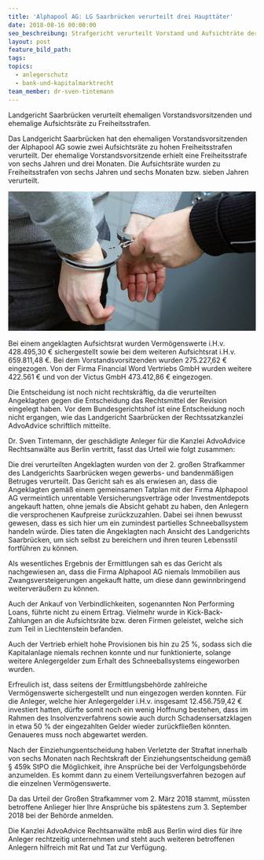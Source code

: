 ```yaml
---
title: 'Alphapool AG: LG Saarbrücken verurteilt drei Haupttäter'
date: 2018-08-16 00:00:00
seo_beschreibung: Strafgericht verurteilt Vorstand und Aufsichträte der Alphapool AG
layout: post
feature_bild_path:
tags:
topics:
  - anlegerschutz
  - bank-und-kapitalmarktrecht
team_member: dr-sven-tintemann
---
```


Landgericht Saarbr&uuml;cken verurteilt ehemaligen Vorstandsvorsitzenden und ehemalige Aufsichtsr&auml;te zu Freiheitsstrafen.

Das Landgericht Saarbr&uuml;cken hat den ehemaligen Vorstandsvorsitzenden der Alphapool AG sowie zwei Aufsichtsr&auml;te zu hohen Freiheitsstrafen verurteilt. Der ehemalige Vorstandsvorsitzende erhielt eine Freiheitsstrafe von sechs Jahren und drei Monaten. Die Aufsichtsr&auml;te wurden zu Freiheitsstrafen von sechs Jahren und sechs Monaten bzw. sieben Jahren verurteilt.

![](/uploads/handcuffs-2102488-640.jpg)

Bei einem angeklagten Aufsichtsrat wurden Verm&ouml;genswerte i.H.v. 428.495,30 € sichergestellt sowie bei dem weiteren Aufsichtsrat i.H.v. 659.811,48 €. Bei dem Vorstandsvorsitzenden wurden 275.227,62 € eingezogen. Von der Firma Financial Word Vertriebs GmbH wurden weitere 422.561 € und von der Victus GmbH 473.412,86 € eingezogen.

Die Entscheidung ist noch nicht rechtskr&auml;ftig, da die verurteilten Angeklagten gegen die Entscheidung das Rechtsmittel der Revision eingelegt haben. Vor dem Bundesgerichtshof ist eine Entscheidung noch nicht ergangen, wie das Landgericht Saarbr&uuml;cken der Rechtssatzkanzlei AdvoAdvice schriftlich mitteilte.

Dr. Sven Tintemann, der gesch&auml;digte Anleger f&uuml;r die Kanzlei AdvoAdvice Rechtsanw&auml;lte aus Berlin vertritt, fasst das Urteil wie folgt zusammen:

Die drei verurteilten Angeklagten wurden von der 2. gro&szlig;en Strafkammer des Landgerichts Saarbr&uuml;cken wegen gewerbs- und bandenm&auml;&szlig;igen Betruges verurteilt. Das Gericht sah es als erwiesen an, dass die Angeklagten gem&auml;&szlig; einem gemeinsamen Tatplan mit der Firma Alphapool AG vermeintlich unrentable Versicherungsvertr&auml;ge oder Investmentdepots angekauft hatten, ohne jemals die Absicht gehabt zu haben, den Anlegern die versprochenen Kaufpreise zur&uuml;ckzuzahlen. Dabei sei ihnen bewusst gewesen, dass es sich hier um ein zumindest partielles Schneeballsystem handeln w&uuml;rde. Dies taten die Angeklagten nach Ansicht des Landgerichts Saarbr&uuml;cken, um sich selbst zu bereichern und ihren teuren Lebensstil fortf&uuml;hren zu k&ouml;nnen.

Als wesentliches Ergebnis der Ermittlungen sah es das Gericht als nachgewiesen an, dass die Firma Alphapool AG niemals Immobilien aus Zwangsversteigerungen angekauft hatte, um diese dann gewinnbringend weiterver&auml;u&szlig;ern zu k&ouml;nnen.

Auch der Ankauf von Verbindlichkeiten, sogenannten Non Performing Loans, f&uuml;hrte nicht zu einem Ertrag. Vielmehr wurde in Kick-Back-Zahlungen an die Aufsichtsr&auml;te bzw. deren Firmen geleistet, welche sich zum Teil in Liechtenstein befanden.

Auch der Vertrieb erhielt hohe Provisionen bis hin zu 25 %, sodass sich die Kapitalanlage niemals rechnen konnte und nur funktionierte, solange weitere Anlegergelder zum Erhalt des Schneeballsystems eingeworben wurden.

Erfreulich ist, dass seitens der Ermittlungsbeh&ouml;rde zahlreiche Verm&ouml;genswerte sichergestellt und nun eingezogen werden konnten. F&uuml;r die Anleger, welche hier Anlegergelder i.H.v. insgesamt 12.456.759,42 € investiert hatten, d&uuml;rfte somit noch ein wenig Hoffnung bestehen, dass im Rahmen des Insolvenzverfahrens sowie auch durch Schadensersatzklagen in etwa 50 % der eingezahlten Gelder wieder zur&uuml;ckflie&szlig;en k&ouml;nnten. Genaueres muss noch abgewartet werden.

Nach der Einziehungsentscheidung haben Verletzte der Straftat innerhalb von sechs Monaten nach Rechtskraft der Einziehungsentscheidung gem&auml;&szlig; &sect; 459k StPO die M&ouml;glichkeit, ihre Anspr&uuml;che bei der Verfolgungsbeh&ouml;rde anzumelden. Es kommt dann zu einem Verteilungsverfahren bezogen auf die einzelnen Verm&ouml;genswerte.

Da das Urteil der Gro&szlig;en Strafkammer vom 2. M&auml;rz 2018 stammt, m&uuml;ssten betroffene Anlieger hier Ihre Anspr&uuml;che bis sp&auml;testens zum 3. September 2018 bei der Beh&ouml;rde anmelden.

Die Kanzlei AdvoAdvice Rechtsanw&auml;lte mbB aus Berlin wird dies f&uuml;r ihre Anleger rechtzeitig unternehmen und steht auch weiteren betroffenen Anlegern hilfreich mit Rat und Tat zur Verf&uuml;gung.